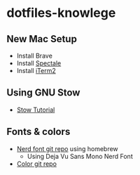 # dotfiles-knowlege

## New Mac Setup
- Install Brave
- Install [Spectale](https://www.spectacleapp.com/)
- Install [iTerm2](https://iterm2.com/)


## Using GNU Stow
- [Stow Tutorial](https://www.youtube.com/watch?v=CFzEuBGPPPg)

## Fonts & colors
- [Nerd font git repo](https://github.com/ryanoasis/nerd-fonts#font-installation) using homebrew
  - Using Deja Vu Sans Mono Nerd Font
- [Color git repo](https://github.com/mbadolato/iTerm2-Color-Schemes#terminal-color-schemes)
